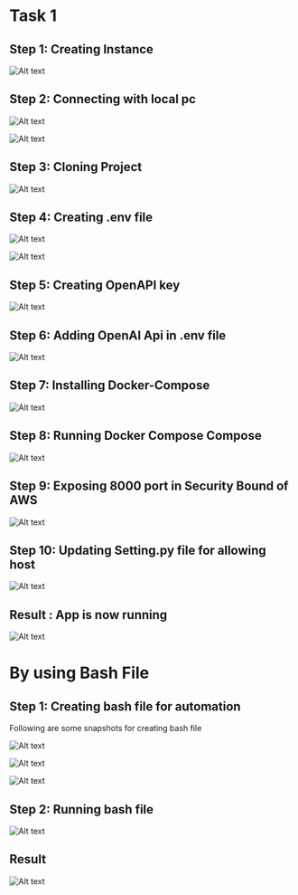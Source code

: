 <h1>Task 1</h1>
<h2>Step 1: Creating Instance</h2>

![Alt text](image.png)

<h2>Step 2: Connecting with local pc</h2>

![Alt text](image-1.png)

![Alt text](image-2.png)

<h2>Step 3: Cloning Project</h2>

![Alt text](image-3.png)

<h2>Step 4: Creating .env file</h2>

![Alt text](image-4.png)

![Alt text](image-5.png)

<h2>Step 5: Creating OpenAPI key</h2>

![Alt text](image-6.png)

<h2>Step 6: Adding OpenAI Api in .env file</h2>

![Alt text](image-7.png)

<h2>Step 7: Installing Docker-Compose</h2>

![Alt text](image-8.png)

<h2>Step 8: Running Docker Compose Compose</h2>

![Alt text](image-9.png)

<h2>Step 9: Exposing 8000 port in Security Bound of AWS</h2>

![Alt text](image-10.png)

<h2>Step 10: Updating Setting.py file for allowing host</h2>

![Alt text](image-11.png)

<h2>Result : App is now running</h2>

![Alt text](image-12.png)

<h1>By using Bash File</h1>
<h2>Step 1: Creating bash file for automation</h2>
<p>Following are some snapshots for creating bash file</p>

![Alt text](image-13.png)

![Alt text](image-14.png)

![Alt text](image-15.png)

<h2>Step 2: Running bash file</h2>

![Alt text](image-16.png)

<h2>Result</h2>

![Alt text](image-17.png)


